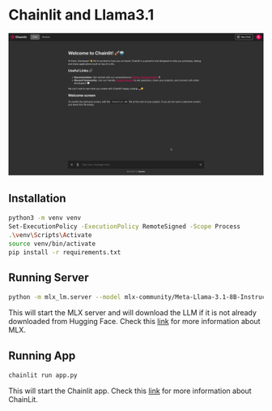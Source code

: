 #  Chainlit and Llama3.1 

![Server Chainlit Demo](mlx-chainlit.gif)

## Installation

```bash
python3 -m venv venv
Set-ExecutionPolicy -ExecutionPolicy RemoteSigned -Scope Process
.\venv\Scripts\Activate
source venv/bin/activate
pip install -r requirements.txt
```

## Running Server

```bash
python -m mlx_lm.server --model mlx-community/Meta-Llama-3.1-8B-Instruct-4bit --log-level DEBUG
```

This will start the MLX server and will download the LLM if it is not already downloaded from Hugging Face.
Check this [link](https://www.mlxserver.com/) for more information about MLX.

## Running App

```bash
chainlit run app.py
```

This will start the Chainlit app. Check this [link](https://docs.chainlit.io/get-started/overview) for more information about ChainLit.
